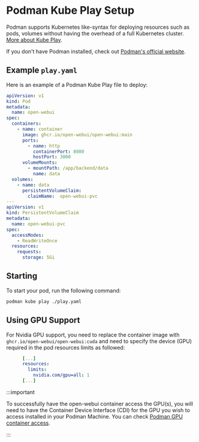 # Podman Kube Play Setup

Podman supports Kubernetes like-syntax for deploying resources such as pods, volumes without having the overhead of a full Kubernetes cluster. [More about Kube Play](https://docs.podman.io/en/latest/markdown/podman-kube-play.1.html).

If you don't have Podman installed, check out [Podman's official website](https://podman.io/docs/installation).

## Example `play.yaml`

Here is an example of a Podman Kube Play file to deploy:

```yaml
apiVersion: v1
kind: Pod
metadata:
  name: open-webui
spec:
  containers:
    - name: container
      image: ghcr.io/open-webui/open-webui:main
      ports:
        - name: http
          containerPort: 8080
          hostPort: 3000
      volumeMounts:
        - mountPath: /app/backend/data
          name: data
  volumes:
    - name: data
      persistentVolumeClaim:
        claimName:  open-webui-pvc
---
apiVersion: v1
kind: PersistentVolumeClaim
metadata:
  name: open-webui-pvc
spec:
  accessModes:
    - ReadWriteOnce
  resources:
    requests:
      storage: 5Gi
```

## Starting

To start your pod, run the following command:

```bash
podman kube play ./play.yaml
```

## Using GPU Support

For Nvidia GPU support, you need to replace the container image with `ghcr.io/open-webui/open-webui:cuda` and need to specify the device (GPU) required in the pod resources limits as followed:

```yaml
      [...]
      resources:
        limits:
          nvidia.com/gpu=all: 1
      [...]
```

:::important

To successfully have the open-webui container access the GPU(s), 
you will need to have the Container Device Interface (CDI) for the GPU you wish to access installed in your Podman Machine. You can check [Podman GPU container access](https://podman-desktop.io/docs/podman/gpu).

:::